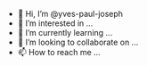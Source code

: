 - 👋 Hi, I’m @yves-paul-joseph
- 👀 I’m interested in ...
- 🌱 I’m currently learning ...
- 💞️ I’m looking to collaborate on ...
- 📫 How to reach me ...

<!---
- 👀 I’m currently learning R and exploring datascience insights about science research topics
--->
